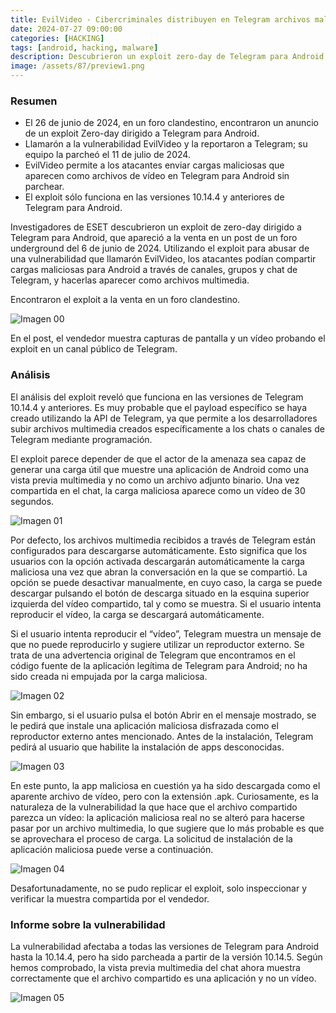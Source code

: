 ```yaml
---
title: EvilVideo - Cibercriminales distribuyen en Telegram archivos maliciosos disfrazados de videos
date: 2024-07-27 09:00:00 
categories: [HACKING]
tags: [android, hacking, malware]
description: Descubrieron un exploit zero-day de Telegram para Android que permite a los atacantes enviar archivos maliciosos camuflados como vídeos.
image: /assets/87/preview1.png
---
```


### Resumen

- El 26 de  junio de 2024, en un foro clandestino, encontraron un anuncio de un exploit Zero-day dirigido a Telegram para Android.
- Llamarón a la vulnerabilidad EvilVideo y la reportaron a Telegram; su equipo la parcheó el 11 de julio de 2024.
- EvilVideo permite a los atacantes enviar cargas maliciosas que aparecen como archivos de vídeo en Telegram para Android sin parchear.
- El exploit sólo funciona en las versiones 10.14.4 y anteriores de Telegram para Android.

Investigadores de ESET descubrieron un exploit de zero-day dirigido a Telegram para Android, que apareció a la venta en un post de un foro underground del 6 de junio de 2024. Utilizando el exploit para abusar de una vulnerabilidad que llamarón EvilVideo, los atacantes podían compartir cargas maliciosas para Android a través de canales, grupos y chat de Telegram, y hacerlas aparecer como archivos multimedia.

Encontraron el exploit a la venta en un foro clandestino.

![Imagen 00](/assets/87/087-01.png)

En el post, el vendedor muestra capturas de pantalla y un vídeo probando el exploit en un canal público de Telegram.

### Análisis 

El análisis del exploit reveló que funciona en las versiones de Telegram 10.14.4 y anteriores. Es muy probable que el payload específico se haya creado utilizando la API de Telegram, ya que permite a los desarrolladores subir archivos multimedia creados específicamente a los chats o canales de Telegram mediante programación.

El exploit parece depender de que el actor de la amenaza sea capaz de generar una carga útil que muestre una aplicación de Android como una vista previa multimedia y no como un archivo adjunto binario. Una vez compartida en el chat, la carga maliciosa aparece como un vídeo de 30 segundos.

![Imagen 01](/assets/87/087-02.jpeg)

Por defecto, los archivos multimedia recibidos a través de Telegram están configurados para descargarse automáticamente. Esto significa que los usuarios con la opción activada descargarán automáticamente la carga maliciosa una vez que abran la conversación en la que se compartió. La opción se puede desactivar manualmente, en cuyo caso, la carga se puede descargar pulsando el botón de descarga situado en la esquina superior izquierda del vídeo compartido, tal y como se muestra. Si el usuario intenta reproducir el vídeo, la carga se descargará automáticamente.

Si el usuario intenta reproducir el “vídeo”, Telegram muestra un mensaje de que no puede reproducirlo y sugiere utilizar un reproductor externo. Se trata de una advertencia original de Telegram que encontramos en el código fuente de la aplicación legítima de Telegram para Android; no ha sido creada ni empujada por la carga maliciosa.

![Imagen 02](/assets/87/087-03.png)

Sin embargo, si el usuario pulsa el botón Abrir en el mensaje mostrado, se le pedirá que instale una aplicación maliciosa disfrazada como el reproductor externo antes mencionado. Antes de la instalación, Telegram pedirá al usuario que habilite la instalación de apps desconocidas.

![Imagen 03](/assets/87/087-04.png)

En este punto, la app maliciosa en cuestión ya ha sido descargada como el aparente archivo de vídeo, pero con la extensión .apk. Curiosamente, es la naturaleza de la vulnerabilidad la que hace que el archivo compartido parezca un vídeo: la aplicación maliciosa real no se alteró para hacerse pasar por un archivo multimedia, lo que sugiere que lo más probable es que se aprovechara el proceso de carga. La solicitud de instalación de la aplicación maliciosa puede verse a continuación.

![Imagen 04](/assets/87/087-05.png)

Desafortunadamente, no se pudo replicar el exploit, solo inspeccionar y verificar la muestra compartida por el vendedor.

### Informe sobre la vulnerabilidad

La vulnerabilidad afectaba a todas las versiones de Telegram para Android hasta la 10.14.4, pero ha sido parcheada a partir de la versión 10.14.5. Según hemos comprobado, la vista previa multimedia del chat ahora muestra correctamente que el archivo compartido es una aplicación y no un vídeo.

![Imagen 05](/assets/87/087-06.jpeg)

